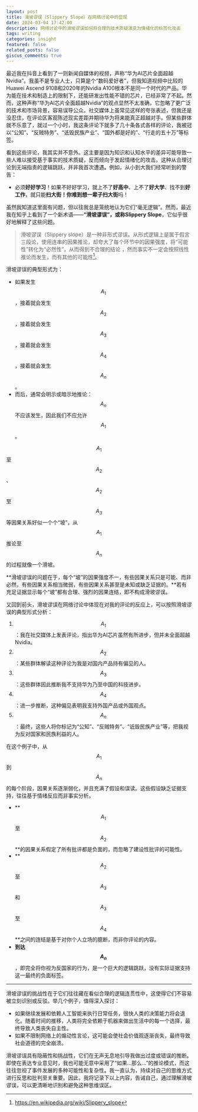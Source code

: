 ```yaml
---
layout: post
title: 滑坡谬误（Slippery Slope）在网络讨论中的显现
date: 2024-03-04 17:42:00
description: 网络讨论中的滑坡谬误如何将合理的技术质疑演变为情绪化的标签化攻击
tags: writing
categories: insight
featured: false
related_posts: false
giscus_comments: true
---
```


最近我在抖音上看到了一则新闻自媒体的视频，声称“华为AI芯片全面超越Nvidia”。我虽不是专业人士，只算是个“数码爱好者”，但我知道视频中比较的Huawei Ascend 910B和2020年的Nvidia A100根本不是同一个时代的产品。华为能在技术和制造上的限制下，还能研发出性能不错的芯片，已经非常了不起。然而，这种声称“华为AI芯片全面超越Nvidia”的观点显然不太准确，它忽略了更广泛的技术和市场背景，容易误导公众。社交媒体上虽常见这样的夸张表述，但我还是没忍住，在评论区客观陈述现实差距并期待华为将来能真正超越对手。但某些群体就不乐意了，就过一个小时，我这条评论下就多了几十条各式各样的评论，我被冠以“公知”、“反贼特务”、“诋毁民族产业”、“国外都是好的”、“行走的五十万”等标签。

看到这些评论，我其实并不意外。这主要是因为知识和认知水平的差异可能导致一些人难以接受基于事实的技术质疑，反而倾向于发起情绪化的攻击。这种从合理讨论到无端指责的逻辑跳跃，并非我首次遭遇。例如，从小到大我们经常听到的警告：

- 必须**好好学习**！如果不好好学习，就上不了**好高中**、上不了**好大学**、找不到**好工作**，就只能**扫大街！**你难到想**一辈子扫大街**吗！

虽然我知道这里面有问题，但以往我总是笼统地认为它们“毫无逻辑”。然而，最近我在知乎上看到了一个新术语——**“滑坡谬误”，或称Slippery Slope**，它似乎很好地解释了这些问题。

> 滑坡谬误（Slippery slope）是一种非形式谬误。从形式逻辑上是属于假言三段论，使用连串的因果推论，却夸大了每个环节中的因果强度，将“可能性”转化为“必然性”，从而得到不合理的结论 ，然而事实不一定会按照线性推论而发生，而有其他的可能性[^1]。

滑坡谬误的典型形式为：

- 如果发生$$A_1$$，接着就会发生$$A_2$$，接着就会发生$$A_3$$，接着就会发生$$A_4$$，接着就会发生$$A_n$$。
- 而后，通常会明示或暗示地推论：$$A_n$$不应该发生，因此我们不应允许$$A_1$$。

$$A_1$$至$$A_2$$、$$A_2$$至$$A_3$$等因果关系好似一个个“坡”，从$$A_1$$推论至$$A_n$$的过程就像一个滑坡。

**滑坡谬误的问题在于，每个“坡”的因果强度不一，有些因果关系只是可能、而非必然，有些因果关系相当微弱，有些因果关系甚至是未知或缺乏证据的。**若有充足证据显示每个“坡”都有合理、强烈的因果连结，即不构成滑坡谬误。

又回到前头，滑坡谬误在网络讨论中体现在对我的评论的反应上，可以按照滑坡谬误的典型形式分析：

1. $$A_1$$：我在社交媒体上发表评论，指出华为AI芯片虽然有所进步，但并未全面超越Nvidia。
2. $$A_2$$：某些群体解读这种评论为我是对国内产品持有偏见的人。
3. $$A_3$$：这些群体因此推断我不支持华为乃至中国的科技进步。
4. $$A_4$$：进一步推断，这种偏见表明我支持外国产品或外国观点。
5. $$A_n$$：最终，这些人将你标记为“公知”、“反贼特务”、“诋毁民族产业”等，把我视为反对国家和民族利益的人。

在这个例子中，从$$A_1$$到$$A_n$$​的每个阶段，因果关系逐渐弱化，并且充满了假设和误读。这些假设缺乏证据支持，往往基于情绪反应而非事实分析。

- **$$A_1$$至$$A_2$$**的因果关系假定了所有批评都是负面的，而忽略了建设性批评的可能性。
- **$$A_2$$至$$A_3$$和$$A_3$$至$$A_4$$**之间的连结是基于对你个人立场的臆断，而非你评论的内容。
- **到达$$A_n$$**，即完全将你视为反国家的行为，是一个巨大的逻辑跳跃，没有实际证据支持这一最终的负面标签。

******

滑坡谬误的挑战性在于它们往往藏在看似合理的逻辑连贯性中，这使得它们不容易被立刻识别或反驳。举几个例子，值得深入探讨：

- 如果继续发展和依赖人工智能来执行日常任务，很快人类的决策能力将会退化。随着时间的推移，人类将完全依赖于机器来做出生活中的每一个选择，最终导致人类丧失自主性。
- 如果不限制网络上的煽动性言论，这可能会使社会价值观逐渐丧失，最终导致社会道德的完全崩溃。

滑坡谬误具有隐蔽性和挑战性，它们在无声无息地引导我做出过度或错误的推断。即使在表达专业意见时，我也可能无意中采用了“如果...那么...”的推论模式，而这往往忽视了事件发展的多种可能性和复杂性。我一直认为，持续对自己的思维方式进行反思和批判至关重要。因此，我将记录下以上内容，告诫自己，通过理解滑坡谬误，可以更清晰地识别和避免这种思维误区。

[^1]: https://en.wikipedia.org/wiki/Slippery_slope
